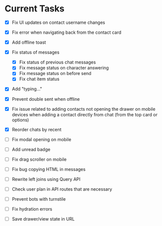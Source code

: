 # Current Tasks

- [X] Fix UI updates on contact username changes
- [x] Fix error when navigating back from the contact card
- [x] Add offline toast
- [x] Fix status of messages
  - [x] Fix status of previous chat messages
  - [x] Fix message status on character answering
  - [x] Fix message status on before send
  - [x] Fix chat item status
- [x] Add "typing..."
- [x] Prevent double sent when offline
- [x] Fix issue related to adding contacts not opening the drawer on mobile devices when adding a contact directly from chat (from the top card or options)
- [x] Reorder chats by recent
- [ ] Fix modal opening on mobile
- [ ] Add unread badge
- [ ] Fix drag scroller on mobile
- [ ] Fix bug copying HTML in messages
- [ ] Rewrite left joins using Query API
- [ ] Check user plan in API routes that are necessary
- [ ] Prevent bots with turnstile
- [ ] Fix hydration errors

- [ ] Save drawer/view state in URL
